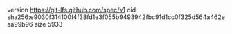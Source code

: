version https://git-lfs.github.com/spec/v1
oid sha256:e9030f314100f4f38fd1e3f055b9493942fbc91d1cc0f325d564a462eaa99b96
size 5933
